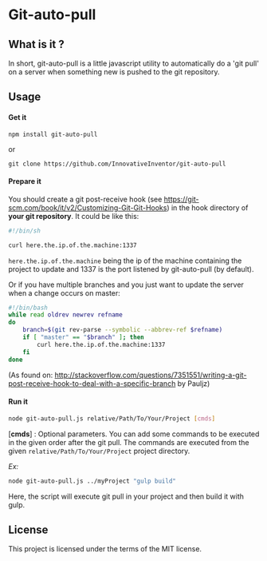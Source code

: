 # Git-auto-pull

## What is it ?


In short, git-auto-pull is a little javascript utility to automatically do a 'git pull'  on a server when something new is pushed to the git repository.


## Usage

#### Get it

```
npm install git-auto-pull
```

or

```
git clone https://github.com/InnovativeInventor/git-auto-pull
```

#### Prepare it

You should create a git post-receive hook (see https://git-scm.com/book/it/v2/Customizing-Git-Git-Hooks) in the hook directory of __your git repository__. It could be like this:

```sh
#!/bin/sh

curl here.the.ip.of.the.machine:1337
```
`here.the.ip.of.the.machine` being the ip of the machine containing the project to update and 1337 is the port listened by git-auto-pull (by default).

Or if you have multiple branches and you just want to update the server when a change occurs on master:

```sh
#!/bin/bash
while read oldrev newrev refname
do
    branch=$(git rev-parse --symbolic --abbrev-ref $refname)
    if [ "master" == "$branch" ]; then
        curl here.the.ip.of.the.machine:1337
    fi
done
```
(As found on: http://stackoverflow.com/questions/7351551/writing-a-git-post-receive-hook-to-deal-with-a-specific-branch by Pauljz)

#### Run it

```sh
node git-auto-pull.js relative/Path/To/Your/Project [cmds]
```

[**cmds**] : Optional parameters.
You can add some commands to be executed in the given order after the git pull.
The commands are executed from the given `relative/Path/To/Your/Project` project directory.

*Ex:*
```sh
node git-auto-pull.js ../myProject "gulp build"
```
Here, the script will execute git pull in your project and then build it with gulp.

## License

This project is licensed under the terms of the MIT license.

